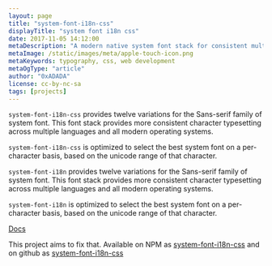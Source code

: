 ```yaml
---
layout: page
title: "system-font-i18n-css"
displayTitle: "system font i18n css"
date: 2017-11-05 14:12:00
metaDescription: "A modern native system font stack for consistent multi-lingual typesetting, optimized by unicode ranges."
metaImage: /static/images/meta/apple-touch-icon.png
metaKeywords: typography, css, web development
metaOgType: "article"
author: "0xADADA"
license: cc-by-nc-sa
tags: [projects]
---
```



`system-font-i18n-css` provides twelve variations for the Sans-serif family of system font.
This font stack provides more consistent character typesetting across multiple languages and
all modern operating systems.

`system-font-i18n-css` is optimized to select the best system font on a per-character basis,
based on the unicode range of that character.

`system-font-i18n` provides twelve variations for the Sans-serif family of
system font. This font stack provides more consistent character typesetting
across multiple languages and all modern operating systems.

`system-font-i18n` is optimized to select the best system font on a
per-character basis, based on the unicode range of that character.

[Docs](https://mirai-audio.github.io/system-font-i18n-css/)

This project aims to fix that. Available on NPM as 
[system-font-i18n-css](https://www.npmjs.com/package/system-font-i18n-css) and
on github as [system-font-i18n-css](https://github.com/mirai-audio/system-font-i18n-css)

